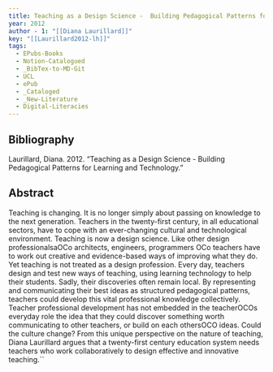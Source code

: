 ```yaml
---
title: Teaching as a Design Science -  Building Pedagogical Patterns for Learning and Technology
year: 2012
author - 1: "[[Diana Laurillard]]"
key: "[[Laurillard2012-lh]]"
tags:
  - EPubs-Books
  - Notion-Catalogued
  - _BibTex-to-MD-Git
  - UCL
  - ePub
  - _Cataloged
  - _New-Literature
  - Digital-Literacies
---
```


## Bibliography
Laurillard, Diana. 2012. “Teaching as a Design Science -  Building Pedagogical Patterns for Learning and Technology.” 

## Abstract
Teaching is changing. It is no longer simply about passing on knowledge to the next generation. Teachers in the twenty-first century, in all educational sectors, have to cope with an ever-changing cultural and technological environment. Teaching is now a design science. Like other design professionalsaOCo architects, engineers, programmers OCo teachers have to work out creative and evidence-based ways of improving what they do. Yet teaching is not treated as a design profession. Every day, teachers design and test new ways of teaching, using learning technology to help their students. Sadly, their discoveries often remain local. By representing and communicating their best ideas as structured pedagogical patterns, teachers could develop this vital professional knowledge collectively. Teacher professional development has not embedded in the teacherOCOs everyday role the idea that they could discover something worth communicating to other teachers, or build on each othersOCO ideas. Could the culture change? From this unique perspective on the nature of teaching, Diana Laurillard argues that a twenty-first century education system needs teachers who work collaboratively to design effective and innovative teaching.``